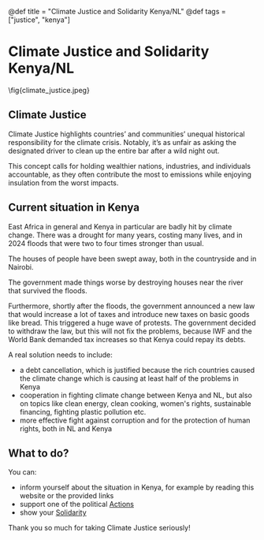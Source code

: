 @def title = "Climate Justice and Solidarity Kenya/NL"
@def tags = ["justice", "kenya"]

# Climate Justice and Solidarity Kenya/NL

\fig{climate_justice.jpeg}

## Climate Justice

Climate Justice highlights countries’ and communities’ unequal historical responsibility for the climate crisis. Notably, it’s as unfair as asking the designated driver to clean up the entire bar after a wild night out.

This concept calls for holding wealthier nations, industries, and individuals accountable, as they often contribute the most to emissions while enjoying insulation from the worst impacts.

## Current situation in Kenya

East Africa in general and Kenya in particular are badly hit by climate change. There was a drought for many years, costing many lives, and in 2024 floods that were two to four times stronger than usual.

The houses of people have been swept away, both in the countryside and in Nairobi.

The government made things worse by destroying houses near the river that survived the floods.

Furthermore, shortly after the floods, the government announced a new law that would increase a lot of taxes and introduce
new taxes on basic goods like bread. This triggered a huge wave of protests. The government decided to withdraw the law,
but this will not fix the problems, because IWF and the World Bank demanded tax increases so that Kenya could repay its debts.

 A real solution needs to include:
- a debt cancellation, which is justified because the rich countries caused the climate change which is causing at least half of the problems in Kenya
- cooperation in fighting climate change between Kenya and NL, but also on topics like clean energy, clean cooking, women's rights, sustainable financing, fighting plastic pollution etc. 
- more effective fight against corruption and for the protection of human rights, both in NL and Kenya

## What to do?
You can:
- inform yourself about the situation in Kenya, for example by reading this website or the provided links
- support one of the political [Actions](/actions/)
- show your [Solidarity](/solidarity/)

Thank you so much for taking Climate Justice seriously!


